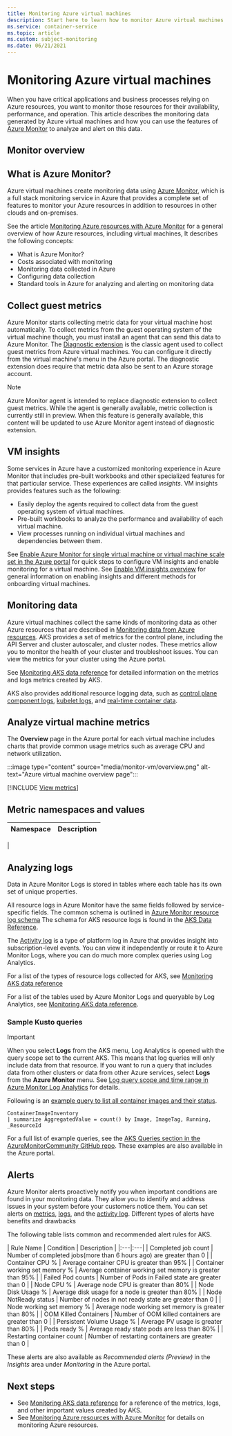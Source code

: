 ```yaml
---
title: Monitoring Azure virtual machines
description: Start here to learn how to monitor Azure virtual machines
ms.service: container-service
ms.topic: article
ms.custom: subject-monitoring
ms.date: 06/21/2021
---
```


# Monitoring Azure virtual machines

When you have critical applications and business processes relying on Azure resources, you want to monitor those resources for their availability, performance, and operation. This article describes the monitoring data generated by Azure virtual machines and how you can use the features of [Azure Monitor](/azure/azure-monitor/overview) to analyze and alert on this data.

## Monitor overview


## What is Azure Monitor?
Azure virtual machines create monitoring data using [Azure Monitor](/azure/azure-monitor/overview), which is a full stack monitoring service in Azure that provides a complete set of features to monitor your Azure resources in addition to resources in other clouds and on-premises.

See the article [Monitoring Azure resources with Azure Monitor](../azure-monitor/essentials/monitor-azure-resource.md) for a general overview of how Azure resources, including virtual machines, It describes the following concepts:

- What is Azure Monitor?
- Costs associated with monitoring
- Monitoring data collected in Azure
- Configuring data collection
- Standard tools in Azure for analyzing and alerting on monitoring data

## Collect guest metrics
Azure Monitor starts collecting metric data for your virtual machine host automatically. To collect metrics from the guest operating system of the virtual machine though, you must install an agent that can send this data to Azure Monitor. The [Diagnostic extension](../azure-monitor/agents/diagnostics-extension-overview.md) is the classic agent used to collect guest metrics from Azure virtual machines. You can configure it directly from the virtual machine's menu in the Azure portal. The diagnostic extension does require that metric data also be sent to an Azure storage account.

> [!NOTE]
> Azure Monitor agent is intended to replace diagnostic extension to collect guest metrics. While the agent is generally available, metric collection is currently still in preview. When this feature is generally available, this content will be updated to use Azure Monitor agent instead of diagnostic extension.




## VM insights
Some services in Azure have a customized monitoring experience in Azure Monitor that includes pre-built workbooks and other specialized features for that particular service. These experiences are called *insights*. VM insights provides features such as the following:

- Easily deploy the agents required to collect data from the guest operating system of virtual machines.
- Pre-built workbooks to analyze the performance and availability of each virtual machine.
- View processes running on individual virtual machines and dependencies between them.

See [Enable Azure Monitor for single virtual machine or virtual machine scale set in the Azure portal](../azure-monitor/vm/vminsights-enable-portal.md) for quick steps to configure VM insights and enable monitoring for a virtual machine. See [Enable VM insights overview](../azure-monitor/vm/vminsights-enable-overview.md) for general information on enabling insights and different methods for onboarding virtual machines.

## Monitoring data

Azure virtual machines collect the same kinds of monitoring data as other Azure resources that are described in [Monitoring data from Azure resources](/azure/azure-monitor/insights/monitor-azure-resource#monitoring-data-from-Azure-resources). AKS provides a set of metrics for the control plane, including the API Server and cluster autoscaler, and cluster nodes. These metrics allow you to monitor the health of your cluster and troubleshoot issues. You can view the metrics for your cluster using the Azure portal.


See [Monitoring *AKS* data reference](monitor-aks-reference.md) for detailed information on the metrics and logs metrics created by AKS.

AKS also provides additional resource logging data, such as [control plane component logs](view-control-plane-logs.md), [kubelet logs](kubelet-logs.md), and [real-time container data](/azure/azure-monitor/containers/container-insights-livedata-overview.md).


## Analyze virtual machine metrics
The **Overview** page in the Azure portal for each virtual machine includes charts that provide common usage metrics such as average CPU and network utilization. 

:::image type="content" source="media/monitor-vm/overview.png" alt-text="Azure virtual machine overview page":::

[!INCLUDE [View metrics](../../includes/azure-monitor-horizontal-view-metrics.md)]



## Metric namespaces and values

| Namespace | Description |
|:---|:---|
| 

## Analyzing logs

Data in Azure Monitor Logs is stored in tables where each table has its own set of unique properties.  

All resource logs in Azure Monitor have the same fields followed by service-specific fields. The common schema is outlined in [Azure Monitor resource log schema](/azure/azure-monitor/platform/diagnostic-logs-schema#top-level-resource-logs-schema) The schema for AKS resource logs is found in the [AKS Data Reference](monitor-aks-reference.md#schemas).

The [Activity log](/azure/azure-monitor/platform/activity-log) is a type of platform log in Azure that provides insight into subscription-level events. You can view it independently or route it to Azure Monitor Logs, where you can do much more complex queries using Log Analytics.  

For a list of the types of resource logs collected for AKS, see [Monitoring AKS data reference](monitor-aks-reference.md#resource-logs)  

For a list of the tables used by Azure Monitor Logs and queryable by Log Analytics, see [Monitoring AKS data reference](monitor-aks-reference.md##azure-monitor-logs-tables).

### Sample Kusto queries

> [!IMPORTANT]
> When you select **Logs** from the AKS menu, Log Analytics is opened with the query scope set to the current AKS. This means that log queries will only include data from that resource. If you want to run a query that includes data from other clusters or data from other Azure services, select **Logs** from the **Azure Monitor** menu. See [Log query scope and time range in Azure Monitor Log Analytics](/azure/azure-monitor/log-query/scope/) for details.

Following is an [example query to list all container images and their status](https://github.com/microsoft/AzureMonitorCommunity/blob/master/Azure%20Services/Kubernetes%20services/Queries/Diagnostics/Image%20inventory.kql).

```Kusto
ContainerImageInventory
| summarize AggregatedValue = count() by Image, ImageTag, Running, _ResourceId
```

For a full list of example queries, see the [AKS Queries section in the AzureMonitorCommunity GitHub repo](https://github.com/microsoft/AzureMonitorCommunity/tree/master/Azure%20Services/Kubernetes%20services/Queries). These examples are also available in the Azure portal.

## Alerts

Azure Monitor alerts proactively notify you when important conditions are found in your monitoring data. They allow you to identify and address issues in your system before your customers notice them. You can set alerts on [metrics](/azure/azure-monitor/platform/alerts-metric-overview), [logs](/azure/azure-monitor/platform/alerts-unified-log), and the [activity log](/azure/azure-monitor/platform/activity-log-alerts). Different types of alerts have benefits and drawbacks

The following table lists common and recommended alert rules for AKS.

| Rule Name | Condition | Description  |
|:---|:---|
| Completed job count | Number of completed jobs(more than 6 hours ago) are greater than 0 |
| Container CPU % | Average container CPU is greater than 95% |
| Container working set memory % | Average container working set memory is greater than 95% |
| Failed Pod counts | Number of Pods in Failed state are greater than 0 |
| Node CPU % | Average node CPU is greater than 80% |
| Node Disk Usage % | Average disk usage for a node is greater than 80% |
| Node NotReady status | Number of nodes in not ready state are greater than 0 |
| Node working set memory % | Average node working set memory is greater than 80% |
| OOM Killed Containers | Number of OOM killed containers are greater than  0 |
| Persistent Volume Usage % | Average PV usage is greater than 80% |
| Pods ready % | Average ready state pods are less than 80% |
| Restarting container count | Number of restarting containers are greater than 0 |

These alerts are also available as *Recommended alerts (Preview)* in the *Insights* area under *Monitoring* in the Azure portal.

## Next steps

- See [Monitoring AKS data reference](monitor-aks-reference.md) for a reference of the metrics, logs, and other important values created by AKS.
- See [Monitoring Azure resources with Azure Monitor](/azure/azure-monitor/insights/monitor-azure-resource) for details on monitoring Azure resources.
